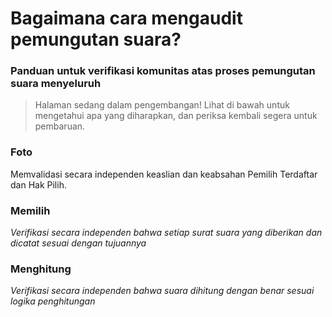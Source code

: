 # **Bagaimana cara mengaudit pemungutan suara?**

### Panduan untuk verifikasi komunitas atas proses pemungutan suara menyeluruh

> Halaman sedang dalam pengembangan! Lihat di bawah untuk mengetahui apa yang diharapkan, dan periksa kembali segera untuk pembaruan.

### **Foto**

Memvalidasi secara independen keaslian dan keabsahan Pemilih Terdaftar dan Hak Pilih.

### **Memilih**

*Verifikasi secara independen bahwa setiap surat suara yang diberikan dan dicatat sesuai dengan tujuannya*

### **Menghitung**

*Verifikasi secara independen bahwa suara dihitung dengan benar sesuai logika penghitungan*

